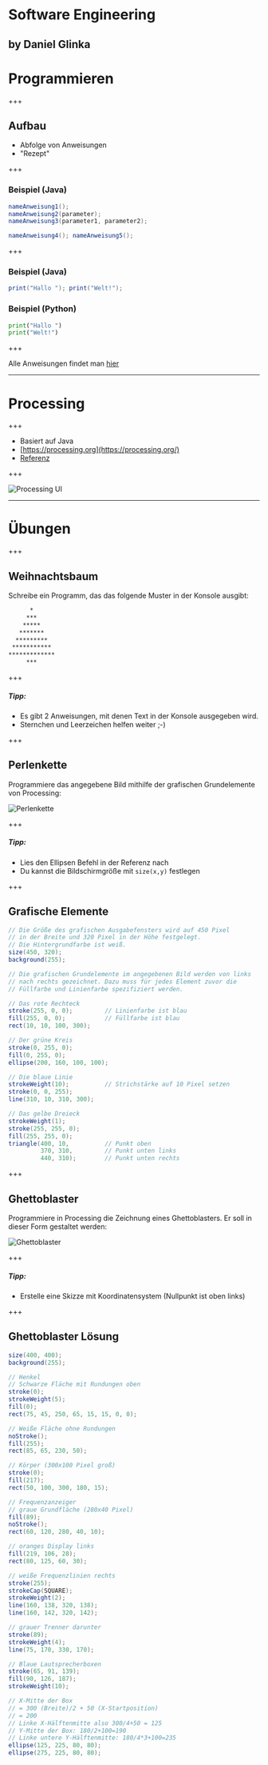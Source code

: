 # Software Engineering
by Daniel Glinka
---

# Programmieren

+++

## Aufbau

- Abfolge von Anweisungen
- "Rezept"

+++

### Beispiel (Java)

```Java
nameAnweisung1();
nameAnweisung2(parameter);
nameAnweisung3(parameter1, parameter2);

nameAnweisung4(); nameAnweisung5(); 
```

+++

### Beispiel (Java)

```java
print("Hallo "); print("Welt!");

```
### Beispiel (Python)

```python
print("Hallo ")
print("Welt!")

```
+++

Alle Anweisungen findet man [hier](https://processing.org/reference/)

---

# Processing

+++

- Basiert auf Java
- [https://processing.org](https://processing.org/)
- [Referenz](https://processing.org/reference/)

+++

![Processing UI](assets/img/Processing_UI.png)

---

# Übungen

+++

## Weihnachtsbaum

Schreibe ein Programm, das das folgende Muster in der Konsole ausgibt:

```bash
      *
     ***
    *****
   *******
  *********
 ***********
*************
     ***
```

+++

##### Tipp:
- Es gibt 2 Anweisungen, mit denen Text in der Konsole ausgegeben wird.
- Sternchen und Leerzeichen helfen weiter ;-)

+++

## Perlenkette

Programmiere das angegebene Bild mithilfe der grafischen Grundelemente von Processing:

![Perlenkette](assets/img/Perlenkette.png)

+++

##### Tipp:
- Lies den Ellipsen Befehl in der Referenz nach
- Du kannst die Bildschirmgröße mit `size(x,y)` festlegen

+++

## Grafische Elemente

```java
// Die Größe des grafischen Ausgabefensters wird auf 450 Pixel
// in der Breite und 320 Pixel in der Höhe festgelegt.
// Die Hintergrundfarbe ist weiß.
size(450, 320);
background(255);

// Die grafischen Grundelemente im angegebenen Bild werden von links
// nach rechts gezeichnet. Dazu muss für jedes Element zuvor die
// Füllfarbe und Linienfarbe spezifiziert werden.

// Das rote Rechteck
stroke(255, 0, 0);         // Linienfarbe ist blau
fill(255, 0, 0);           // Füllfarbe ist blau
rect(10, 10, 100, 300);

// Der grüne Kreis
stroke(0, 255, 0);
fill(0, 255, 0);
ellipse(200, 160, 100, 100);

// Die blaue Linie
strokeWeight(10);          // Strichstärke auf 10 Pixel setzen
stroke(0, 0, 255);
line(310, 10, 310, 300);

// Das gelbe Dreieck
strokeWeight(1);
stroke(255, 255, 0);
fill(255, 255, 0);
triangle(400, 10,          // Punkt oben
         370, 310,         // Punkt unten links
         440, 310);        // Punkt unten rechts

```
+++

## Ghettoblaster

Programmiere in Processing die Zeichnung eines Ghettoblasters. Er soll in dieser Form gestaltet werden:

![Ghettoblaster](assets/img/Ghettoblaster.png)

+++

##### Tipp:
- Erstelle eine Skizze mit Koordinatensystem (Nullpunkt ist oben links)

+++

## Ghettoblaster Lösung

```java
size(400, 400);
background(255);

// Henkel
// Schwarze Fläche mit Rundungen oben
stroke(0);
strokeWeight(5);
fill(0);
rect(75, 45, 250, 65, 15, 15, 0, 0);

// Weiße Fläche ohne Rundungen
noStroke();
fill(255);
rect(85, 65, 230, 50);

// Körper (300x100 Pixel groß)
stroke(0);
fill(217);
rect(50, 100, 300, 180, 15);

// Frequenzanzeiger
// graue Grundfläche (280x40 Pixel)
fill(89);
noStroke();
rect(60, 120, 280, 40, 10);

// oranges Display links
fill(219, 106, 28);
rect(80, 125, 60, 30);

// weiße Frequenzlinien rechts
stroke(255);
strokeCap(SQUARE);
strokeWeight(2);
line(160, 138, 320, 138);
line(160, 142, 320, 142);

// grauer Trenner darunter
stroke(89);
strokeWeight(4);
line(75, 170, 330, 170);

// Blaue Lautsprecherboxen
stroke(65, 91, 139);
fill(90, 126, 187);
strokeWeight(10);

// X-Mitte der Box
// = 300 (Breite)/2 + 50 (X-Startposition)
// = 200
// Linke X-Hälftenmitte also 300/4+50 = 125
// Y-Mitte der Box: 180/2+100=190
// Linke untere Y-Hälftenmitte: 180/4*3+100=235
ellipse(125, 225, 80, 80);
ellipse(275, 225, 80, 80);
```
